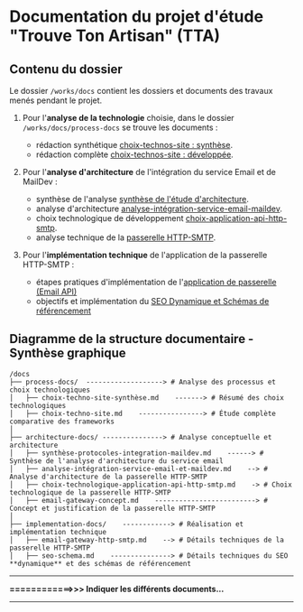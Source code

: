 # Documentation du projet d'étude "Trouve Ton Artisan" (TTA)

## Contenu du dossier

Le dossier `/works/docs` contient les dossiers et documents des travaux menés pendant le projet.

1. Pour l'**analyse de la technologie** choisie, dans le dossier `/works/docs/process-docs` se trouve les documents :

   - rédaction synthétique [choix-technos-site : synthèse](./process-docs/Choix-technos-site-synthèse.md).
   - rédaction complète [choix-technos-site : développée](./process-docs/choix-technos-site.md).

2. Pour l'**analyse d'architecture** de l'intégration du service Email et de MailDev :

   - synthèse de l'analyse [synthèse de l'étude d'architecture](./architecture-docs/synthèse-protocoles-integration-maildev.md).
   - analyse d'architecture [analyse-intégration-service-email-maildev](./architecture-docs/analyse-intégration-service-email-et-mailddev.md).
   - choix technologique de développement [choix-application-api-http-smtp](./architecture-docs/choix-technologie-application-api-http-smtp.md).
   - analyse technique de la [passerelle HTTP-SMTP](./architecture-docs/email-gateway-concept.md).

3. Pour l'**implémentation technique** de l'application de la passerelle HTTP-SMTP :

   - étapes pratiques d'implémentation de l'[application de passerelle (Email API)](./implementation-docs/email-gateway-http-smtp.md)
   - objectifs et implémentation du [SEO Dynamique et Schémas de référencement](./implementation-docs/seo-schema.md)

## Diagramme de la structure documentaire - Synthèse graphique

``` plaintext
/docs
├── process-docs/  -------------------> # Analyse des processus et choix technologiques
│   ├── choix-techno-site-synthèse.md    -------> # Résumé des choix technologiques
│   ├── choix-techno-site.md    ----------------> # Étude complète comparative des frameworks
│
├── architecture-docs/ ---------------> # Analyse conceptuelle et architecture
│   ├── synthèse-protocoles-integration-maildev.md    ------> # Synthèse de l'analyse d'architecture du service email
│   ├── analyse-intégration-service-email-et-maildev.md    --> # Analyse d'architecture de la passerelle HTTP-SMTP
│   ├── choix-technologique-application-api-http-smtp.md    -> # Choix technologique de la passerelle HTTP-SMTP
│   ├── email-gateway-concept.md    -------------------------> # Concept et justification de la passerelle HTTP-SMTP
│
├── implementation-docs/    ------------> # Réalisation et implémentation technique
│   ├── email-gateway-http-smtp.md    --> # Détails techniques de la passerelle HTTP-SMTP
│   ├── seo-schema.md    ---------------> # Détails techniques du SEO **dynamique** et des schémas de référencement
```

---

**============>>>   Indiquer les différents documents...**

---
